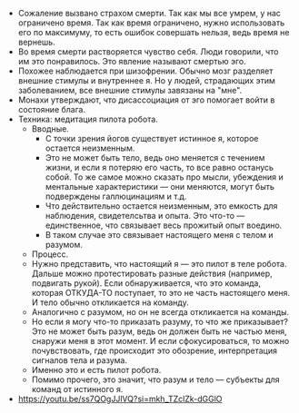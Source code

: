 - Сожаление вызвано страхом смерти. Так как мы все умрем, у нас ограничено время. Так как время ограничено, нужно использовать его по максимуму, то есть ошибок совершать нельзя, ведь время не вернешь.
- Во время смерти растворяется чувство себя. Люди говорили, что им это понравилось. Это явление называют смертью эго.
- Похожее наблюдается при шизофрении. Обычно мозг разделяет внешние стимулы и внутреннее я. Но у людей, страдающих этим заболеванием, все внешние стимулы завязаны на "мне".
- Монахи утверждают, что дисассоциация от эго помогает войти в состояние блага.
- Техника: медитация пилота робота.
	- Вводные.
		- С точки зрения йогов существует истинное я, которое остается неизменным.
		- Это не может быть тело, ведь оно меняется с течением жизни, и если я потеряю его часть, то все равно останусь собой. То же самое можно сказать про мысли, убеждения и ментальные характеристики — они меняются, могут быть подверждены галлюцинациям и т.д.
		- Что действительно остается неизменным, это емкость для наблюдения, свидетелсьтва и опыта. Это что-то — единственное, что связывает весь прожитый опыт воедино.
		- В таком случае это связывает настоящего меня с телом и разумом.
	- Процесс.
	- Нужно представить, что настоящий я — это пилот в теле робота. Дальше можно протестировать разные действия (например, подвигать рукой). Если обнаруживается, что это команда, которая ОТКУДА-ТО поступает, то это не часть настоящего меня. И тело обычно откликается на команду.
	- Аналогично с разумом, но он не всегда откликается на команды.
	- Но если я могу что-то приказать разуму, то что же приказывает? Это не может быть разум, ведь он должен быть не частью меня, снаружи меня в этот момент. И если сфокусироваться, то можно почувствовать, где происходит это обозрение, интерпретация сигналов тела и разума.
	- Именно это и есть пилот робота.
	- Помимо прочего, это значит, что разум и тело — субъекты для команд от истинного я.
- https://youtu.be/ss7QOgJJlVQ?si=mkh_TZclZk-dGGlO